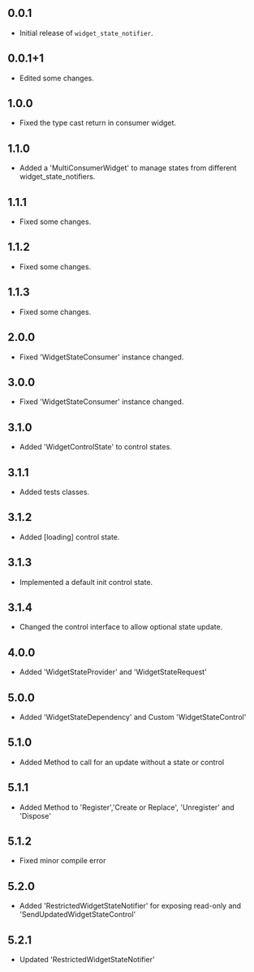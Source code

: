 ## 0.0.1
- Initial release of `widget_state_notifier`.

## 0.0.1+1
- Edited some changes.

## 1.0.0
- Fixed the type cast return in consumer widget.

## 1.1.0
- Added a 'MultiConsumerWidget' to manage states from different widget_state_notifiers.

## 1.1.1
- Fixed some changes.

## 1.1.2
- Fixed some changes.

## 1.1.3
- Fixed some changes.

## 2.0.0
- Fixed 'WidgetStateConsumer' instance changed.

## 3.0.0
- Fixed 'WidgetStateConsumer' instance changed.

## 3.1.0
- Added 'WidgetControlState' to control states.

## 3.1.1
- Added tests classes.

## 3.1.2
- Added [loading] control state.

## 3.1.3
- Implemented a default init control state.

## 3.1.4
- Changed the control interface to allow optional state update.

## 4.0.0
- Added 'WidgetStateProvider' and 'WidgetStateRequest'

## 5.0.0
- Added 'WidgetStateDependency' and Custom 'WidgetStateControl'

## 5.1.0
- Added Method to call for an update without a state or control

## 5.1.1
- Added Method to 'Register','Create or Replace', 'Unregister' and 'Dispose'

## 5.1.2
- Fixed minor compile error

## 5.2.0
- Added 'RestrictedWidgetStateNotifier' for exposing read-only and 'SendUpdatedWidgetStateControl'

## 5.2.1
- Updated 'RestrictedWidgetStateNotifier' 
